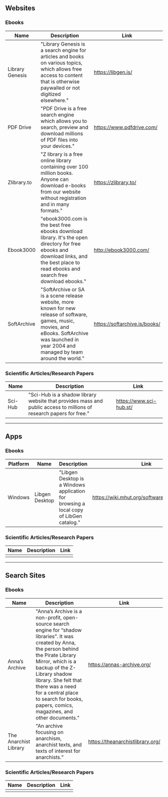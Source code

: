## Websites

### Ebooks
|Name|Description|Link|
|-|-|-|
|Library Genesis|"Library Genesis is a search engine for articles and books on various topics, which allows free access to content that is otherwise paywalled or not digitized elsewhere."|https://libgen.is/|
|PDF Drive|"PDF Drive is a free search engine which allows you to search, preview and download millions of PDF files into your devices."|https://www.pdfdrive.com/|
|Zlibrary.to|"Z library is a free online library containing over 100 million books. Anyone can download e-books from our website without registration and in many formats."|https://zlibrary.to/|
|Ebook3000|"ebook3000.com is the best free ebooks download library. It's the open directory for free ebooks and download links, and the best place to read ebooks and search free download ebooks."|http://ebook3000.com/|
|SoftArchive|"SoftArchive or SA is a scene release website, more known for new release of software, games, music, movies, and eBooks. SoftArchive was launched in year 2004 and managed by team around the world."|https://softarchive.is/books/|

### Scientific Articles/Research Papers
|Name|Description|Link|
|-|-|-|
|Sci-Hub|"Sci-Hub is a shadow library website that provides mass and public access to millions of research papers for free."|https://www.sci-hub.st/|

---

## Apps

### Ebooks
|Platform|Name|Description|Link|
|-|-|-|-|
|Windows|Libgen Desktop|"Libgen Desktop is a Windows application for browsing a local copy of LibGen catalog."|https://wiki.mhut.org/software:libgen_desktop|

### Scientific Articles/Research Papers
|Name|Description|Link|
|-|-|-|
||||

---

## Search Sites

### Ebooks
|Name|Description|Link|
|-|-|-|
|Anna’s Archive|"Anna’s Archive is a non-profit, open-source search engine for “shadow libraries”. It was created by Anna, the person behind the Pirate Library Mirror, which is a backup of the Z-Library shadow library. She felt that there was a need for a central place to search for books, papers, comics, magazines, and other documents."|https://annas-archive.org/|
|The Anarchist Library|"An archive focusing on anarchism, anarchist texts, and texts of interest for anarchists."|https://theanarchistlibrary.org/|

### Scientific Articles/Research Papers
|Name|Description|Link|
|-|-|-|
||||
